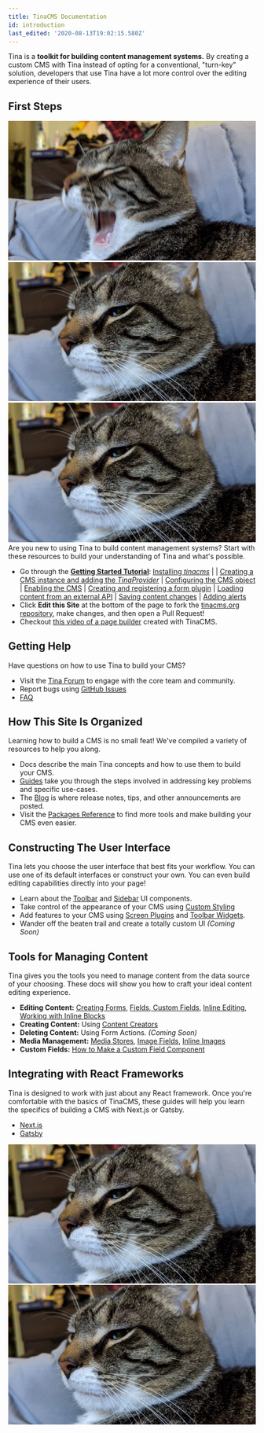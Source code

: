 ```yaml
---
title: TinaCMS Documentation
id: introduction
last_edited: '2020-08-13T19:02:15.580Z'
---
```

Tina is a **toolkit for building content management systems.** By creating a custom CMS with Tina instead of opting for a conventional, "turn-key" solution, developers that use Tina have a lot more control over the editing experience of their users.

## First Steps

![](public/img/cosmo2.jpeg)![](public/img/cosmo1.jpeg)![](public/img/cosmo1.jpeg)Are you new to using Tina to build content management systems? Start with these resources to build your understanding of Tina and what's possible.

* Go through the [**Getting Started Tutorial**](/docs/getting-started/introduction "Getting Started"): [Installing ](/docs/getting-started/cms-set-up#install-tinacms)_[tinacms](/docs/getting-started/cms-set-up#install-tinacms)_ |
  | [Creating a CMS instance and adding the ](/docs/getting-started/cms-set-up#create-a-cms-instance-add-tinaprovider)_[TinaProvider](/docs/getting-started/cms-set-up#create-a-cms-instance-add-tinaprovider)_
  | [Configuring the CMS object](/docs/getting-started/cms-set-up#configure-the-cms-object)
  | [Enabling the CMS](/docs/getting-started/cms-set-up#enabling-the-cms)
  | [Creating and registering a form plugin](/docs/getting-started/edit-content#create--register-a-form)
  | [Loading content from an external API](/docs/getting-started/backends#loading-content-from-an-external-api)
  | [Saving content changes](/docs/getting-started/backends#saving-content)
  | [Adding alerts](/docs/getting-started/backends#adding-alerts)
* Click **Edit this Site** at the bottom of the page to fork the [tinacms.org repository](https://github.com/tinacms/tinacms.org "Tinacms.org Repository"), make changes, and then open a Pull Request!
* Checkout [this video of a page builder](https://youtu.be/4qGz0cP_DSA "Inline Editing Demo Video") created with TinaCMS.

## Getting Help

Have questions on how to use Tina to build your CMS?

* Visit the [Tina Forum](https://community.tinacms.org "Tina Forum") to engage with the core team and community.
* Report bugs using [GitHub Issues](https://github.com/tinacms/tinacms/issues "Tina Github Issues")
* [FAQ](docs/getting-started/faq)

## How This Site Is Organized

Learning how to build a CMS is no small feat! We've compiled a variety of resources to help you along.

* Docs describe the main Tina concepts and how to use them to build your CMS.
* [Guides](/guides "Tina Guides") take you through the steps involved in addressing key problems and specific use-cases.
* The [Blog](/blog "Tina Blog") is where release notes, tips, and other announcements are posted.
* Visit the [Packages Reference](/docs/packages) to find more tools and make building your CMS even easier.

## Constructing The User Interface

Tina lets you choose the user interface that best fits your workflow. You can use one of its default interfaces or construct your own. You can even build editing capabilities directly into your page!

* Learn about the [Toolbar](/docs/ui#toolbar-configuration "Tina Toolbar") and [Sidebar](/docs/ui#sidebar-configuration "Tina Sidebar") UI components.
* Take control of the appearance of your CMS using [Custom Styling](/docs/ui/styles "Styles")
* Add features to your CMS using [Screen Plugins](/docs/plugins/screens "Screen Plugins") and [Toolbar Widgets](/docs/plugins/toolbar-widgets).
* Wander off the beaten trail and create a totally custom UI _(Coming Soon)_

## Tools for Managing Content

Tina gives you the tools you need to manage content from the data source of your choosing. These docs will show you how to craft your ideal content editing experience.

* **Editing Content:** [Creating Forms](/docs/plugins/forms), [Fields](/docs/plugins/fields),[ Custom Fields](/docs/plugins/fields/custom-fields), [Inline Editing](/docs/ui/inline-editing), [Working with Inline Blocks](/guides//general/inline-blocks/overview)
* **Creating Content:** Using [Content Creators](/docs/plugins/content-creators)
* **Deleting Content:** Using Form Actions. _(Coming Soon)_
* **Media Management:** [Media Stores](/docs/media "Tina Media Store"), [Image Fields](/docs/plugins/fields/image "Image Field Plugin"), [Inline Images](/docs/ui/inline-editing/inline-image "Inline Images")
* **Custom Fields:** [How to Make a Custom Field Component](/blog/custom-field-components)

## Integrating with React Frameworks

Tina is designed to work with just about any React framework. Once you're comfortable with the basics of TinaCMS, these guides will help you learn the specifics of building a CMS with Next.js or Gatsby.

* [Next.js](/docs/integrations/nextjs)
* [Gatsby](/docs/integrations/gatsby)

![](public/img/cosmo1.jpeg)![](public/img/cosmo1.jpeg)